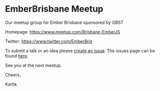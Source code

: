 # EmberBrisbane Meetup
Our meetup group for Ember Brisbane sponsored by GBST

Homepage: https://www.meetup.com/Brisbane-EmberJS

Twitter: https://www.twitter.com/EmberBris

To submit a talk or an idea please [create an issue](https://github.com/EmberBris/meetups/issues/new). The issues page can be found [here](https://github.com/EmberBris/meetups/issues).

See you at the next meetup.

Cheers,

Kartik
